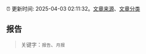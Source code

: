 :alarm_clock: 更新时间: 2025-04-03 02:11:32。[文章来源](/README.md)、[文章分类](/TAGS.md)

## 报告


> 关键字：`报告`、`月报`



